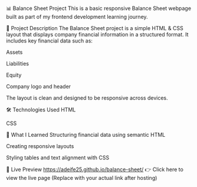 📊 Balance Sheet Project
This is a basic responsive Balance Sheet webpage built as part of my frontend development learning journey.

🧾 Project Description
The Balance Sheet project is a simple HTML & CSS layout that displays company financial information in a structured format. It includes key financial data such as:

Assets

Liabilities

Equity

Company logo and header

The layout is clean and designed to be responsive across devices.

🛠️ Technologies Used
HTML

CSS

🎯 What I Learned
Structuring financial data using semantic HTML

Creating responsive layouts

Styling tables and text alignment with CSS

🚀 Live Preview
 https://adeife25.github.io/balance-sheet/
👉 Click here to view the live page
(Replace with your actual link after hosting)
